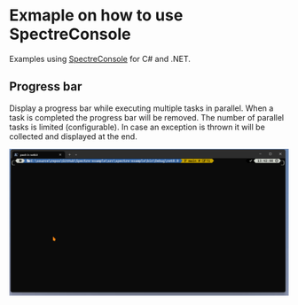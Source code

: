 # Exmaple on how to use SpectreConsole

Examples using [SpectreConsole](https://spectreconsole.net/) for C# and .NET.

## Progress bar

Display a progress bar while executing multiple tasks in parallel.
When a task is completed the progress bar will be removed.
The number of parallel tasks is limited (configurable). In case an exception is thrown
it will be collected and displayed at the end.

![Display of the progress bar](./assets/spectre_progressbar.gif)
